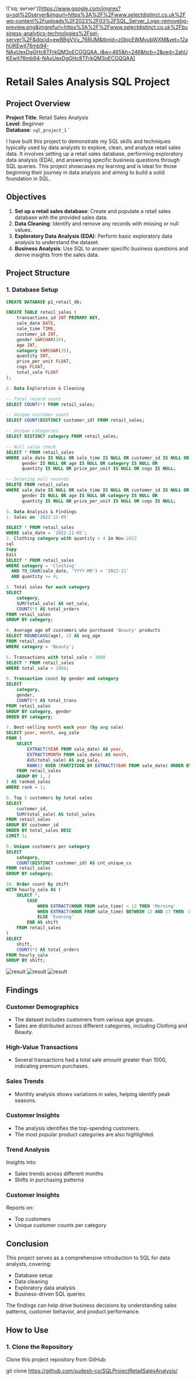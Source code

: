 !('sq; server')[https://www.google.com/imgres?q=sql%20server&imgurl=https%3A%2F%2Fwww.selectdistinct.co.uk%2Fwp-content%2Fuploads%2F2023%2F03%2FSQL_Server_Logo-removebg-preview.png&imgrefurl=https%3A%2F%2Fwww.selectdistinct.co.uk%2Fbusiness-analytics-technologies%2Fsql-server%2F&docid=ewBBgVVv_76RUM&tbnid=z0bjcEWMvubWXM&vet=12ahUKEwjt76mb94-NAxUexDgGHc8TFrkQM3oECGQQAA..i&w=465&h=246&hcb=2&ved=2ahUKEwjt76mb94-NAxUexDgGHc8TFrkQM3oECGQQAA]
# Retail Sales Analysis SQL Project

## Project Overview

**Project Title**: Retail Sales Analysis  
**Level**: Beginner  
**Database**:  `sql_project_1`
`

I have built this project to demonstrate my SQL skills and techniques typically used by data analysts to explore, clean, and analyze retail sales data. It involves setting up a retail sales database, performing exploratory data analysis (EDA), and answering specific business questions through SQL queries. This project showcases my learning and is ideal for those beginning their journey in data analysis and aiming to build a solid foundation in SQL.



## Objectives

1. **Set up a retail sales database**: Create and populate a retail sales database with the provided sales data.
2. **Data Cleaning**: Identify and remove any records with missing or null values.
3. **Exploratory Data Analysis (EDA)**: Perform basic exploratory data analysis to understand the dataset.
4. **Business Analysis**: Use SQL to answer specific business questions and derive insights from the sales data.

## Project Structure

### 1. Database Setup
```sql
CREATE DATABASE p1_retail_db;

CREATE TABLE retail_sales (
    transactions_id INT PRIMARY KEY,
    sale_date DATE,
    sale_time TIME,
    customer_id INT,
    gender VARCHAR(10),
    age INT,
    category VARCHAR(35),
    quantity INT,
    price_per_unit FLOAT,
    cogs FLOAT,
    total_sale FLOAT
);

2. Data Exploration & Cleaning

-- Total record count
SELECT COUNT(*) FROM retail_sales;

-- Unique customer count
SELECT COUNT(DISTINCT customer_id) FROM retail_sales;

-- Unique categories
SELECT DISTINCT category FROM retail_sales;

-- Null value check
SELECT * FROM retail_sales
WHERE sale_date IS NULL OR sale_time IS NULL OR customer_id IS NULL OR 
      gender IS NULL OR age IS NULL OR category IS NULL OR 
      quantity IS NULL OR price_per_unit IS NULL OR cogs IS NULL;

-- Deleting null records
DELETE FROM retail_sales
WHERE sale_date IS NULL OR sale_time IS NULL OR customer_id IS NULL OR 
      gender IS NULL OR age IS NULL OR category IS NULL OR 
      quantity IS NULL OR price_per_unit IS NULL OR cogs IS NULL;

3. Data Analysis & Findings
1. Sales on '2022-11-05'

SELECT * FROM retail_sales
WHERE sale_date = '2022-11-05';
2. Clothing category with quantity > 4 in Nov-2022
sql
Copy
Edit
SELECT * FROM retail_sales
WHERE category = 'Clothing'
  AND TO_CHAR(sale_date, 'YYYY-MM') = '2022-11'
  AND quantity >= 4;

3. Total sales for each category
SELECT 
    category,
    SUM(total_sale) AS net_sale,
    COUNT(*) AS total_orders
FROM retail_sales
GROUP BY category;

4. Average age of customers who purchased 'Beauty' products
SELECT ROUND(AVG(age), 2) AS avg_age
FROM retail_sales
WHERE category = 'Beauty';

5. Transactions with total_sale > 1000
SELECT * FROM retail_sales
WHERE total_sale > 1000;

6. Transaction count by gender and category
SELECT 
    category,
    gender,
    COUNT(*) AS total_trans
FROM retail_sales
GROUP BY category, gender
ORDER BY category;

7. Best-selling month each year (by avg sale)
SELECT year, month, avg_sale
FROM (
    SELECT 
        EXTRACT(YEAR FROM sale_date) AS year,
        EXTRACT(MONTH FROM sale_date) AS month,
        AVG(total_sale) AS avg_sale,
        RANK() OVER (PARTITION BY EXTRACT(YEAR FROM sale_date) ORDER BY AVG(total_sale) DESC) AS rank
    FROM retail_sales
    GROUP BY 1, 2
) AS ranked_sales
WHERE rank = 1;

8. Top 5 customers by total sales
SELECT 
    customer_id,
    SUM(total_sale) AS total_sales
FROM retail_sales
GROUP BY customer_id
ORDER BY total_sales DESC
LIMIT 5;

9. Unique customers per category
SELECT 
    category,
    COUNT(DISTINCT customer_id) AS cnt_unique_cs
FROM retail_sales
GROUP BY category;

10. Order count by shift
WITH hourly_sale AS (
    SELECT *,
        CASE
            WHEN EXTRACT(HOUR FROM sale_time) < 12 THEN 'Morning'
            WHEN EXTRACT(HOUR FROM sale_time) BETWEEN 12 AND 17 THEN 'Afternoon'
            ELSE 'Evening'
        END AS shift
    FROM retail_sales
)
SELECT 
    shift,
    COUNT(*) AS total_orders
FROM hourly_sale
GROUP BY shift;

```

![result](./Screenshot%202025-05-06%20075327.png)
![result](./Screenshot%202025-05-06%20075344.png)
![result](./Screenshot%202025-05-06%20075353.png)

## Findings
### Customer Demographics
- The dataset includes customers from various age groups.
- Sales are distributed across different categories, including Clothing and Beauty.

### High-Value Transactions
- Several transactions had a total sale amount greater than 1000, indicating premium purchases.

### Sales Trends
- Monthly analysis shows variations in sales, helping identify peak seasons.

### Customer Insights
- The analysis identifies the top-spending customers.
- The most popular product categories are also highlighted.

### Trend Analysis
Insights into:
- Sales trends across different months
- Shifts in purchasing patterns

### Customer Insights
Reports on:
- Top customers
- Unique customer counts per category

## Conclusion

This project serves as a comprehensive introduction to SQL for data analysts, covering:
- Database setup
- Data cleaning
- Exploratory data analysis
- Business-driven SQL queries

The findings can help drive business decisions by understanding sales patterns, customer behavior, and product performance.

## How to Use

### 1. Clone the Repository
Clone this project repository from GitHub:

git clone https://github.com/sudesh-co/SQLProjectRetailSalesAnalysis/
